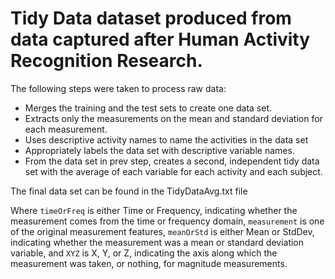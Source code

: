 # Tidy Data dataset produced from data captured after Human Activity Recognition Research.

The following steps were taken to process raw data:
* Merges the training and the test sets to create one data set.
* Extracts only the measurements on the mean and standard deviation for each measurement. 
* Uses descriptive activity names to name the activities in the data set
* Appropriately labels the data set with descriptive variable names. 
* From the data set in prev step, creates a second, independent tidy data set with the average of each variable for each activity and each subject.



The final data set can be found in the TidyDataAvg.txt file

Where `timeOrFreq` is either Time or Frequency, indicating whether the measurement comes from the time or frequency domain, `measurement` is one of the original measurement features, `meanOrStd` is either Mean or StdDev, indicating whether the measurement was a mean or standard deviation variable, and `XYZ` is X, Y, or Z, indicating the axis along which the measurement was taken, or nothing, for magnitude measurements.